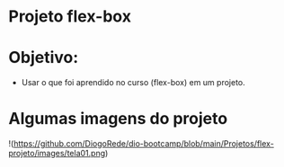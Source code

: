 # Projeto flex-box

# Objetivo:
- Usar o que foi aprendido no curso (flex-box) em um projeto.

# Algumas imagens do projeto
!(https://github.com/DiogoRede/dio-bootcamp/blob/main/Projetos/flex-projeto/images/tela01.png)
